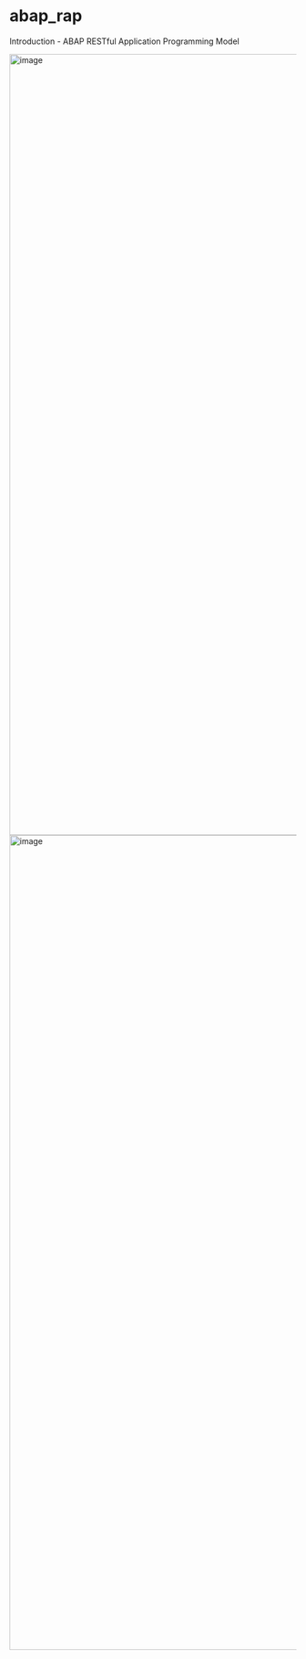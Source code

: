 # abap_rap
Introduction - ABAP RESTful Application Programming Model

<img width="1368" alt="image" src="https://github.com/user-attachments/assets/c60ae160-3e4f-4c4d-b0e3-b3c2e682cbda" />

<img width="1427" alt="image" src="https://github.com/user-attachments/assets/8402b5e2-8a6e-4050-834f-8267298ae512" />

